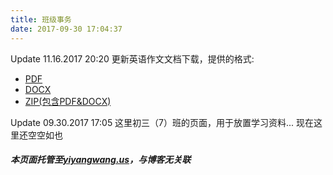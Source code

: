 ```yaml
---
title: 班级事务
date: 2017-09-30 17:04:37
---
```

Update 11.16.2017 20:20
更新英语作文文档下载，提供的格式:

* [PDF](https://yiyangwang.us/class/英语作文_11.16.2017.pdf)
* [DOCX](https://yiyangwang.us/class/英语作文_11.16.2017.docx)
* [ZIP(包含PDF&DOCX)](https://yiyangwang.us/class/英语作文_11.16.2017.zip)

Update 09.30.2017 17:05
这里初三（7）班的页面，用于放置学习资料...
现在这里还空空如也

##### 本页面托管至[yiyangwang.us](https://yiyangwang.us)，与博客无关联